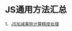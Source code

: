 # JS通用方法汇总
1、[JS加减乘除计算精度处理](https://github.com/Emmally/JS-summary/wiki/JS%E5%8A%A0%E5%87%8F%E4%B9%98%E9%99%A4%E8%AE%A1%E7%AE%97%E7%B2%BE%E5%BA%A6%E5%A4%84%E7%90%86)

